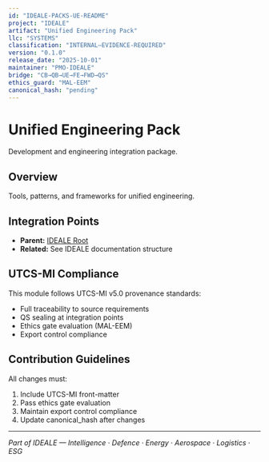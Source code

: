 ```yaml
---
id: "IDEALE-PACKS-UE-README"
project: "IDEALE"
artifact: "Unified Engineering Pack"
llc: "SYSTEMS"
classification: "INTERNAL–EVIDENCE-REQUIRED"
version: "0.1.0"
release_date: "2025-10-01"
maintainer: "PMO-IDEALE"
bridge: "CB→QB→UE→FE→FWD→QS"
ethics_guard: "MAL-EEM"
canonical_hash: "pending"
---
```


# Unified Engineering Pack

Development and engineering integration package.

## Overview

Tools, patterns, and frameworks for unified engineering.

## Integration Points

- **Parent:** [IDEALE Root](../../README.md)
- **Related:** See IDEALE documentation structure

## UTCS-MI Compliance

This module follows UTCS-MI v5.0 provenance standards:
- Full traceability to source requirements
- QS sealing at integration points
- Ethics gate evaluation (MAL-EEM)
- Export control compliance

## Contribution Guidelines

All changes must:
1. Include UTCS-MI front-matter
2. Pass ethics gate evaluation
3. Maintain export control compliance
4. Update canonical_hash after changes

---

*Part of IDEALE — Intelligence · Defence · Energy · Aerospace · Logistics · ESG*
